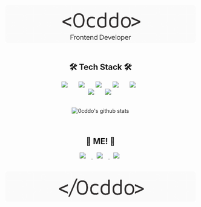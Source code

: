 

<div align="center">
 <img src="./github-header-image.png" width="550px"/>
</div>
<!-- <h1 align="center">Hi 👋, I'm Youne Eun</h1> -->

</br>

<!-- <img align="right" src="https://c.tenor.com/y2JXkY1pXkwAAAAM/cat-computer.gif" /> -->


<!-- 
- 🌱 I’m currently learning **React, Next.js, TypeScript**
- 📄 Know about my experiences [resume](https://lowly-headline-5ca.notion.site/9916355981b7424aa1acdebb4c853fad) -->



 <h2 align="center"> 🛠 Tech Stack 🛠</h2>

<div align="center">
  <div >
      <img
        src="https://img.shields.io/badge/React-61DAFB?style=for-the-badge&logo=react&logoColor=white"
        style="height: 20px; margin-left: 10px; margin-right: 15px;"
      />
      <img
        src="https://img.shields.io/badge/next.js-000000?style=for-the-badge&logo=nextdotjs&logoColor=white"
        style="height:20px; margin-left: 10px; margin-right: 15px;"
      />
      <img
        src="https://img.shields.io/badge/JavaScript-F7DF1E?style=for-the-badge&logo=javascript&logoColor=666"
        style="height:20px; margin-left: 10px; margin-right: 15px;"
      />
      <img
        src="https://img.shields.io/badge/HTML5-E34F26?style=for-the-badge&logo=html5&logoColor=white"
        style="height: 20px; margin-left: 10px; margin-right: 15px;"
      />
      <img
        src="https://img.shields.io/badge/CSS3-1572B6?style=for-the-badge&logo=css3&logoColor=white"
        style="height: 20px; margin-left: 10px; margin-right: 20px;"
      />
  </div>
  <div>
      <img
        src="https://img.shields.io/badge/Node.js-76D04B?style=for-the-badge&logo=nodedotjs&logoColor=white"
        style="height: 20px; margin-left: 10px; margin-right: 15px;"
      />
      <img
        src="https://img.shields.io/badge/MongoDB-47A248?style=for-the-badge&logo=mongodb&logoColor=white"
        style="height: 20px; margin-left: 10px; margin-right: 15px;"
      />
  </div>
 </br>
 
![0cddo's github stats](https://github-readme-stats.vercel.app/api/top-langs/?username=0cddo&hide_border=true&layout=compact)
 </div>   
 <br/>
 <h2 align="center">🐥 ME! 🐥</h2>
<p align="center">
      <a href="https://mail.google.com/mail/?view=cm&amp;fs=1&amp;to=0.c.dddo@gmail.com" target="_blank">
      <img src="https://img.shields.io/badge/Gmail-D14836?style=for-the-badge&logo=gmail&logoColor=white"
           style="height: 20px; margin-left: 10px; margin-right: 15px;/>
     </a>
     <a href="https://0cddo-room.tistory.com" target="_blank">
      <img src="https://img.shields.io/badge/-Tech%20Blog-black/endpoint?color=orange&logo=TVTime&logoColor=black"
        style="height: 20px; margin-left: 10px; margin-right: 15px;"/>
     </a>
      <a href="https://www.linkedin.com/in/youngeun-shim-40b4b3200/" target="_blank">
      <img src="https://img.shields.io/badge/LinkedIn-0077B5?style=for-the-badge&logo=linkedin&logoColor=white"
        style="height: 20px; margin-left: 10px; margin-right: 15px;"/>
     </a>
</p>
  
<br/>
                                                                    
<div align="center">
 <img src="./github-footer-image .png" width="550px"/>
</div>
                                                                    
